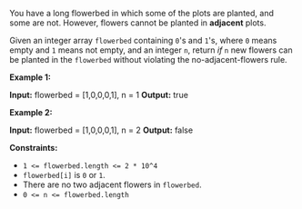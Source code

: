 
You have a long flowerbed in which some of the plots are planted, and some are not. However, flowers cannot be planted in  **adjacent**  plots.

Given an integer array `flowerbed` containing  `0`'s and  `1`'s, where  `0`  means empty and  `1`  means not empty, and an integer  `n`, return  _if_  `n`  new flowers can be planted in the  `flowerbed` without violating the no-adjacent-flowers rule.

**Example 1:**

**Input:** flowerbed = [1,0,0,0,1], n = 1
**Output:** true

**Example 2:**

**Input:** flowerbed = [1,0,0,0,1], n = 2
**Output:** false

**Constraints:**

-   `1 <= flowerbed.length <= 2 * 10^4`
-   `flowerbed[i]`  is  `0`  or  `1`.
-   There are no two adjacent flowers in  `flowerbed`.
-   `0 <= n <= flowerbed.length`
